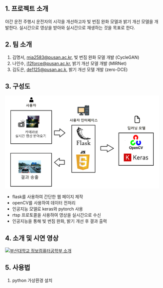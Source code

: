 ## 1. 프로젝트 소개

야간 운전 주행시 운전자의 시각을 개선하고자 빛 번짐 완화 모델과 밝기 개선 모델을 개발한다. 실시간으로 영상을 받아와 실시간으로 재생하는 것을 목표로 한다.

## 2. 팀 소개

1. 김명서, mia2583@pusan.ac.kr, 빛 번짐 완화 모델 개발 (CycleGAN)
2. 나인수, i12force@pusan.ac.kr, 밝기 개선 모델 개발 (MIRNet)
3. 김도은, de1125@pusan.ac.k, 밝기 개선 모델 개발 (zero-DCE)

## 3. 구성도

![시스템 구조 이미지](./docs/system_structure.png)

- flask를 사용하여 간단한 웹 페이지 제작
- openCV를 사용하여 데이터 전처리
- 인공지능 모델로 keras와 pytorch 사용
- rtsp 프로토콜을 사용하여 영상을 실시간으로 수신
- 인공지능을 통해 빛 번짐 완화, 밝기 개선 후 결과 출력

## 4. 소개 및 시연 영상

[![부산대학교 정보컴퓨터공학부 소개](http://img.youtube.com/vi/zh_gQ_lmLqE/0.jpg)](https://www.youtube.com/watch?v=zh_gQ_lmLqE)

## 5. 사용법

1. python 가상환경 설치

```

```

